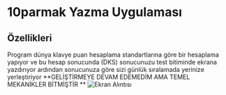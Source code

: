 # 10parmak Yazma Uygulaması

## Özellikleri
Program dünya klavye puan hesaplama standartlarına göre bir hesaplama yapıyor ve bu hesap sonucunda (DKS) sonucunuzu test bitiminde ekrana yazdırıyor ardından sonucunuza göre sizi 
günlük sıralamada yerinize yerleştiriyor
**GELİŞTİRMEYE DEVAM EDEMEDİM AMA TEMEL MEKANİKLER BİTMİŞTİR **
![Ekran Alıntısı](https://user-images.githubusercontent.com/44698680/100548194-24d1e100-327c-11eb-8c8b-ee7fdfa8fc37.PNG)
